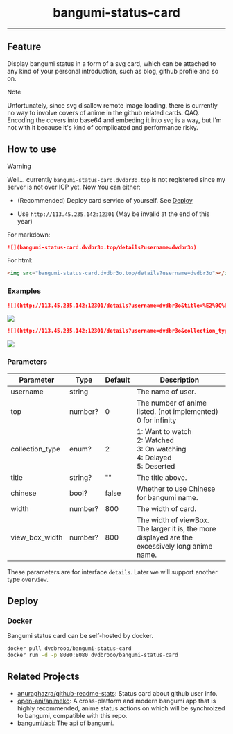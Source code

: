 <h1 align="center">bangumi-status-card</h1>

---

## Feature

Display bangumi status in a form of a svg card, which can be attached to any kind of your personal introduction, such as blog, github profile and so on.

> [!NOTE]
> Unfortunately, since svg disallow remote image loading, there is currently no way to involve covers of anime in the github related cards. QAQ.
> Encoding the covers into base64 and embeding it into svg is a way, but I'm not with it because it's kind of complicated and performance risky.

## How to use

> [!WARNING]
> Well... currently `bangumi-status-card.dvdbr3o.top` is not registered since my server is not over ICP yet.
> Now You can either:
>
> - (Recommended) Deploy card service of yourself. See [Deploy](#Deploy)
>
> - Use `http://113.45.235.142:12301` (May be invalid at the end of this year)

For markdown:

```markdown
![](bangumi-status-card.dvdbr3o.top/details?username=dvdbr3o)
```

For html:

```html
<img src="bangumi-status-card.dvdbr3o.top/details?username=dvdbr3o"></img>
```

### Examples

```markdown
![](http://113.45.235.142:12301/details?username=dvdbr3o&title=%E2%9C%85I%27ve%20watched&width=400)
```

![](http://113.45.235.142:12301/details?username=dvdbr3o&title=%E2%9C%85I%27ve%20watched&width=400)

```markdown
![](http://113.45.235.142:12301/details?username=dvdbr3o&collection_type=3&title=%F0%9F%91%80I%27m%20watching&width=400)
```

![](http://113.45.235.142:12301/details?username=dvdbr3o&collection_type=3&title=%F0%9F%91%80I%27m%20watching&width=400)

### Parameters

| Parameter       | Type    | Default | Description                                                                                     |
| --------------- | ------- | ------- | ----------------------------------------------------------------------------------------------- |
| username        | string  |         | The name of user.                                                                               |
| top             | number? | 0       | The number of anime listed. (not implemented)<br />0 for infinity                               |
| collection_type | enum?   | 2       | 1: Want to watch<br /> 2: Watched <br /> 3: On watching <br /> 4: Delayed <br /> 5: Deserted    |
| title           | string? | ""      | The title above.                                                                                |
| chinese         | bool?   | false   | Whether to use Chinese for bangumi name.                                                        |
| width           | number? | 800     | The width of card.                                                                              |
| view_box_width  | number? | 800     | The width of viewBox. The larger it is, the more displayed are the excessively long anime name. |

These parameters are for interface `details`. Later we will support another type `overview`.

## Deploy

### Docker

Bangumi status card can be self-hosted by docker.

```bash
docker pull dvdbrooo/bangumi-status-card
docker run -d -p 8080:8080 dvdbrooo/bangumi-status-card
```

## Related Projects

- [anuraghazra/github-readme-stats](https://github.com/anuraghazra/github-readme-stats): Status card about github user info.
- [open-ani/animeko](https://github.com/open-ani/animeko): A cross-platform and modern bangumi app that is highly recommended, anime status actions on which will be synchroized to bangumi, compatible with this repo.
- [bangumi/api](https://github.com/bangumi/api): The api of bangumi.
